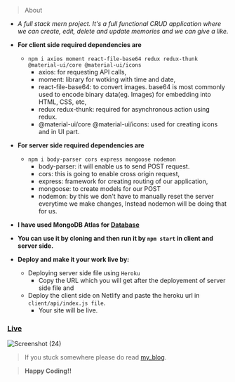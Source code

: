 > About

- _A full stack mern project. It's a full functional CRUD application where we can create, edit, delete and update memories and we can give a like._
- **For client side required dependencies are**
   - ```npm i axios moment react-file-base64 redux redux-thunk  @material-ui/core @material-ui/icons```
     - axios: for requesting API calls,
     - moment: library for wotking with time and date,
     - react-file-base64: to convert images. base64 is most commonly used to encode binary data(eg. Images) for embedding into HTML, CSS, etc,
     - redux redux-thunk: required for asynchronous action using redux.
     - @material-ui/core @material-ui/icons: used for creating icons and in UI part.
     
- **For server side required dependencies are**
   - ```npm i body-parser cors express mongoose nodemon```
     - body-parser: it will enable us to send POST request.
     - cors: this is going to enable cross origin request, 
     - express: framework for creating routing of our application,
     - mongoose: to create models for our POST
     - nodemon: by this we don't have to manually reset the server everytime we make changes, Instead nodemon will be doing that for us.

- **I have used MongoDB Atlas for [Database](https://account.mongodb.com/)**
- **You can use it by cloning and then run it by ```npm start``` in client and server side.**
- **Deploy and make it your work live by:**
   - Deploying server side file using ```Heroku```
     - Copy the URL which you will get after the deployement of server side file and 
   - Deploy the client side on Netlify and paste the heroku url in ```client/api/index.js file```. 
     - Your site will be live.

### [Live](https://react-memories-app.netlify.app/)
![Screenshot (24)](https://user-images.githubusercontent.com/50996696/102591125-85479600-4137-11eb-99c7-665496b836e7.png)

> If you stuck somewhere please do read [my_blog](https://dev.to/smileyshivam/deploy-a-full-stack-mern-app-using-netlify-and-heroku-9da).

> **Happy Coding!!**
